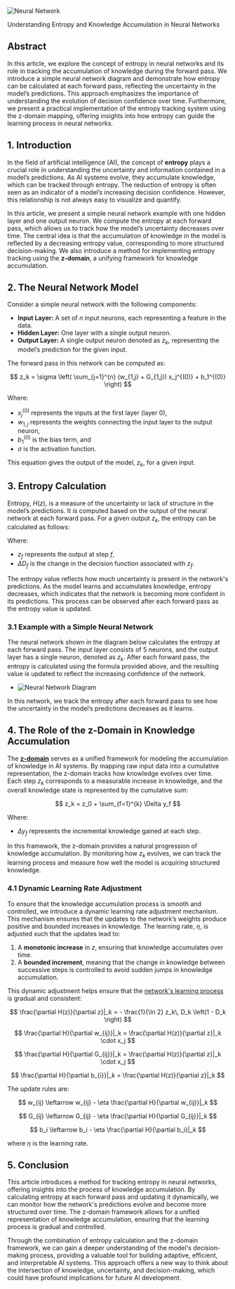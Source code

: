 ![Neural Network](../figures/neural-network.png "enter image title here")

Understanding Entropy and Knowledge Accumulation in Neural Networks

## Abstract

In this article, we explore the concept of entropy in neural networks and its role in tracking the accumulation of knowledge during the forward pass. We introduce a simple neural network diagram and demonstrate how entropy can be calculated at each forward pass, reflecting the uncertainty in the model’s predictions. This approach emphasizes the importance of understanding the evolution of decision confidence over time. Furthermore, we present a practical implementation of the entropy tracking system using the z-domain mapping, offering insights into how entropy can guide the learning process in neural networks.



## 1. Introduction

In the field of artificial intelligence (AI), the concept of **entropy** plays a crucial role in understanding the uncertainty and information contained in a model’s predictions. As AI systems evolve, they accumulate knowledge, which can be tracked through entropy. The reduction of entropy is often seen as an indicator of a model’s increasing decision confidence. However, this relationship is not always easy to visualize and quantify.

In this article, we present a simple neural network example with one hidden layer and one output neuron. We compute the entropy at each forward pass, which allows us to track how the model’s uncertainty decreases over time. The central idea is that the accumulation of knowledge in the model is reflected by a decreasing entropy value, corresponding to more structured decision-making. We also introduce a method for implementing entropy tracking using the **z-domain**, a unifying framework for knowledge accumulation.



## 2. The Neural Network Model

Consider a simple neural network with the following components:

- **Input Layer:** A set of $n$ input neurons, each representing a feature in the data.
- **Hidden Layer:** One layer with a single output neuron.
- **Output Layer:** A single output neuron denoted as $z_k$, representing the model’s prediction for the given input.

The forward pass in this network can be computed as:

$$
z_k = \sigma \left( \sum_{j=1}^{n} (w_{1,j} + G_{1,j}) x_j^{(0)} + b_1^{(0)} \right)
$$

Where:

- $x_j^{(0)}$ represents the inputs at the first layer (layer 0),
- $w_{1,j}$ represents the weights connecting the input layer to the output neuron,
- $b_1^{(0)}$ is the bias term, and
- $\sigma$ is the activation function.

This equation gives the output of the model, $z_{k}$, for a given input.



## 3. Entropy Calculation

Entropy, $H(z)$, is a measure of the uncertainty or lack of structure in the model’s predictions. It is computed based on the output of the neural network at each forward pass. For a given output $z_k$, the entropy can be calculated as follows:



Where:

- $z_f$ represents the output at step $f$,
- $\Delta D_f$ is the change in the decision function associated with $z_f$.

The entropy value reflects how much uncertainty is present in the network's predictions. As the model learns and accumulates knowledge, entropy decreases, which indicates that the network is becoming more confident in its predictions. This process can be observed after each forward pass as the entropy value is updated.

### 3.1 Example with a Simple Neural Network

The neural network shown in the diagram below calculates the entropy at each forward pass. The input layer consists of 5 neurons, and the output layer has a single neuron, denoted as $z_k$. After each forward pass, the entropy is calculated using the formula provided above, and the resulting value is updated to reflect the increasing confidence of the network.

- ![Neural Network Diagram](https://blog.quantiota.ai/static/upload/one-neuron.png "enter image title here")

In this network, we track the entropy after each forward pass to see how the uncertainty in the model’s predictions decreases as it learns.



## 4. The Role of the z-Domain in Knowledge Accumulation

The **[z-domain](https://blog.quantiota.ai/page/32/mapping-functions-as-a-key-to-framework-validation-in-cumulative-knowledge-structuring/)** serves as a unified framework for modeling the accumulation of knowledge in AI systems. By mapping raw input data into a cumulative representation, the z-domain tracks how knowledge evolves over time. Each step $z_k$ corresponds to a measurable increase in knowledge, and the overall knowledge state is represented by the cumulative sum:

$$
z_k = z_0 + \sum_{f=1}^{k} \Delta y_f
$$



Where:

- $\Delta y_f$ represents the incremental knowledge gained at each step.

In this framework, the z-domain provides a natural progression of knowledge accumulation. By monitoring how $z_k$ evolves, we can track the learning process and measure how well the model is acquiring structured knowledge.

### 4.1 Dynamic Learning Rate Adjustment

To ensure that the knowledge accumulation process is smooth and controlled, we introduce a dynamic learning rate adjustment mechanism. This mechanism ensures that the updates to the network’s weights produce positive and bounded increases in knowledge. The learning rate, $\eta$, is adjusted such that the updates lead to:

1. A **monotonic increase** in $z$, ensuring that knowledge accumulates over time.
2. A **bounded increment**, meaning that the change in knowledge between successive steps is controlled to avoid sudden jumps in knowledge accumulation.

This dynamic adjustment helps ensure that the [network's learning process](https://blog.quantiota.ai/page/28/optimizing-a-model-using-entropy-a-novel-approach/) is gradual and consistent:


$$
 \frac{\partial H(z)}{\partial z}|_k = - \frac{1}{\ln 2}  z_k\, D_k \left(1 - D_k \right)
$$

$$
\frac{\partial H}{\partial w_{ij}}|_k = \frac{\partial H(z)}{\partial z}|_k \cdot x_j
$$

$$
\frac{\partial H}{\partial G_{ij}}|_k = \frac{\partial H(z)}{\partial z}|_k \cdot x_j
$$

$$
\frac{\partial H}{\partial b_{i}}|_k = \frac{\partial H(z)}{\partial z}|_k 
$$


The update rules are:

$$
w_{ij} \leftarrow w_{ij} - \eta \frac{\partial H}{\partial w_{ij}}|_k
$$

$$
G_{ij} \leftarrow G_{ij} - \eta \frac{\partial H}{\partial G_{ij}}|_k
$$

$$
b_i \leftarrow b_i - \eta \frac{\partial H}{\partial b_i}|_k
$$

where  $\eta$ is the learning rate.



## 5. Conclusion

This article introduces a method for tracking entropy in neural networks, offering insights into the process of knowledge accumulation. By calculating entropy at each forward pass and updating it dynamically, we can monitor how the network's predictions evolve and become more structured over time. The z-domain framework allows for a unified representation of knowledge accumulation, ensuring that the learning process is gradual and controlled.

Through the combination of entropy calculation and the z-domain framework, we can gain a deeper understanding of the model's decision-making process, providing a valuable tool for building adaptive, efficient, and interpretable AI systems. This approach offers a new way to think about the intersection of knowledge, uncertainty, and decision-making, which could have profound implications for future AI development.



